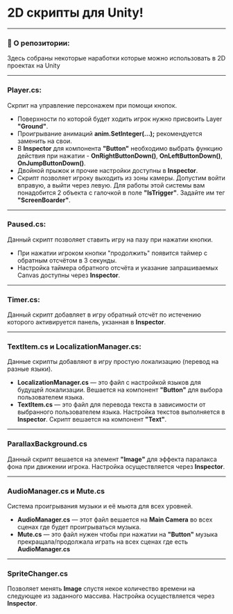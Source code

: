 # 2D скрипты для Unity!

---

### 💖 О репозитории:

Здесь собраны некоторые наработки которые можно использовать в 2D проектах на Unity

---

### Player.cs:
Скрпит на управление персонажем при помощи кнопок. 
- Поверхности по которой будет ходить игрок нужно присвоить Layer **"Ground"**.
- Проигрывание анимаций **anim.SetInteger(...);** рекомендуется заменить на свои.
- В **Inspector** для компонента **"Button"** необходимо выбрать функцию действия при нажатии - **OnRightButtonDown()**, **OnLeftButtonDown()**, **OnJumpButtonDown()**.
- Двойной прыжок и прочие настройки доступны в **Inspector**.
- Скрипт позволяет игроку выходить из зоны камеры. Допустим войти вправую, а выйти через левую. Для работы этой системы вам понадобится 2 объекта с галочкой в поле **"IsTrigger"**. Задайте им тег **"ScreenBoarder"**.

---

### Paused.cs:
Данный скрипт позволяет ставить игру на пазу при нажатии кнопки.
- При нажатии игроком кнопки "продолжить" появится таймер с обратным отсчётом в 3 секунды.
- Настройка таймера обратного отсчёта и указание запрашиваемых Canvas доступны через **Inspector**.
  
---

### Timer.cs:
Данный скрипт добавляет в игру обратный отсчёт по истечению которого активируется панель, укзанная в **Inspector**.

---

### TextItem.cs и LocalizationManager.cs:
Данные скрипты добавляют в игру простую локализацию (перевод на разные языки).
- **LocalizationManager.cs** — это файл с настройкой языков для будущей локализации. Вешается на компонент **"Button"** для выбора пользователем языка.
- **TextItem.cs** — это файл для перевода текста в зависимости от выбранного пользователем языка. Настройка текстов выполняется в **Inspector**. Скрипт вешается на компонент **"Text"**.

---

### ParallaxBackground.cs
Данный скрипт вешается на элемент **"Image"** для эффекта паралакса фона при движении игрока. Настройка осуществляется через **Inspector**.

---
### AudioManager.cs и Mute.cs
Система проигрывания музыки и её мьюта для всех уровней.
- **AudioManager.cs** — этот файл вешается на **Main Camera** во всех сценах где будет проигрываться музыка.
- **Mute.cs** — это файл нужен чтобы при нажатии на **"Button"** музыка прекращала/продолжала играть на всех сценах где есть **AudioManager.cs**

---
### SpriteChanger.cs
Позволяет менять **Image** спустя некое количество времени на следующее из заданного массива. Настройка осуществляется через **Inspector**.

